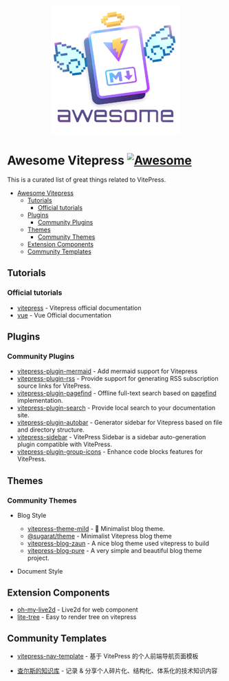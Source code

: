 <p align="center">
  <br>
  <img width="300" src="https://raw.githubusercontent.com/hacxy/hacxy/main/images/Awesome-Vitepress-logo.png" alt="logo of vitepress-awesome">
  <br>
</p>

# Awesome Vitepress [![Awesome](https://cdn.rawgit.com/sindresorhus/awesome/d7305f38d29fed78fa85652e3a63e154dd8e8829/media/badge.svg)](https://github.com/sindresorhus/awesome)

This is a curated list of great things related to VitePress.

- [Awesome Vitepress ](#awesome-vitepress-)
  - [Tutorials](#tutorials)
    - [Official tutorials](#official-tutorials)
  - [Plugins](#plugins)
    - [Community Plugins](#community-plugins)
  - [Themes](#themes)
    - [Community Themes](#community-themes)
  - [Extension Components](#extension-components)
  - [Community Templates](#community-templates)

## Tutorials

### Official tutorials

- [vitepress](https://vitepress.dev/) - Vitepress official documentation
- [vue](https://vuejs.org/) - Vue Official documentation

## Plugins

### Community Plugins

- [vitepress-plugin-mermaid](https://github.com/emersonbottero/vitepress-plugin-mermaid) - Add mermaid support for Vitepress
- [vitepress-plugin-rss](https://github.com/ATQQ/sugar-blog/tree/master/packages/vitepress-plugin-rss) - Provide support for generating RSS subscription source links for VitePress.
- [vitepress-plugin-pagefind](https://github.com/ATQQ/sugar-blog/tree/master/packages/vitepress-plugin-pagefind) - Offline full-text search based on [pagefind](https://github.com/cloudcannon/pagefind) implementation.
- [vitepress-plugin-search](https://github.com/emersonbottero/vitepress-plugin-search) - Provide local search to your documentation site.
- [vitepress-plugin-autobar](https://github.com/luciozhang/vitepress-plugin-autobar) - Generator sidebar for Vitepress based on file and directory structure.
- [vitepress-sidebar](https://github.com/jooy2/vitepress-sidebar) - VitePress Sidebar is a sidebar auto-generation plugin compatible with VitePress.
- [vitepress-plugin-group-icons](https://github.com/yuyinws/vitepress-plugin-group-icons) - Enhance code blocks features for VitePress.

## Themes

### Community Themes

- Blog Style

  - [vitepress-theme-mild](https://github.com/hacxy/vitepress-theme-mild) - 🌈 Minimalist blog theme.
  - [@sugarat/theme](https://github.com/ATQQ/sugar-blog/tree/master/packages/theme) - Minimalist Vitepress blog theme
  - [vitepress-blog-zaun](https://github.com/clark-cui/vitepress-blog-zaun) - A nice blog theme used vitepress to build
  - [vitepress-blog-pure](https://github.com/airene/vitepress-blog-pure) - A very simple and beautiful blog theme project.

- Document Style

## Extension Components

- [oh-my-live2d](https://github.com/oh-my-live2d/oh-my-live2d) - Live2d for web component
- [lite-tree](https://github.com/zhangfisher/lite-tree) - Easy to render tree on vitepress

## Community Templates

- [vitepress-nav-template](https://github.com/maomao1996/vitepress-nav-template) - 基于 VitePress 的个人前端导航页面模板

- [查尔斯的知识库](https://github.com/Charles7c/charles7c.github.io) - 记录 & 分享个人碎片化、结构化、体系化的技术知识内容
